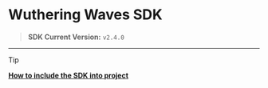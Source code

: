 # Wuthering Waves SDK

> **SDK Current Version:** `v2.4.0`

---

> [!TIP]
> [**How to include the SDK into project**](https://github.com/Encryqed/Dumper-7/blob/main/UsingTheSDK.md#including-the-sdk-into-the-project)
